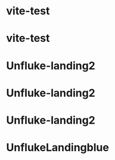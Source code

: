 # vite-test
# vite-test
# Unfluke-landing2
# Unfluke-landing2
# Unfluke-landing2
# UnflukeLandingblue
